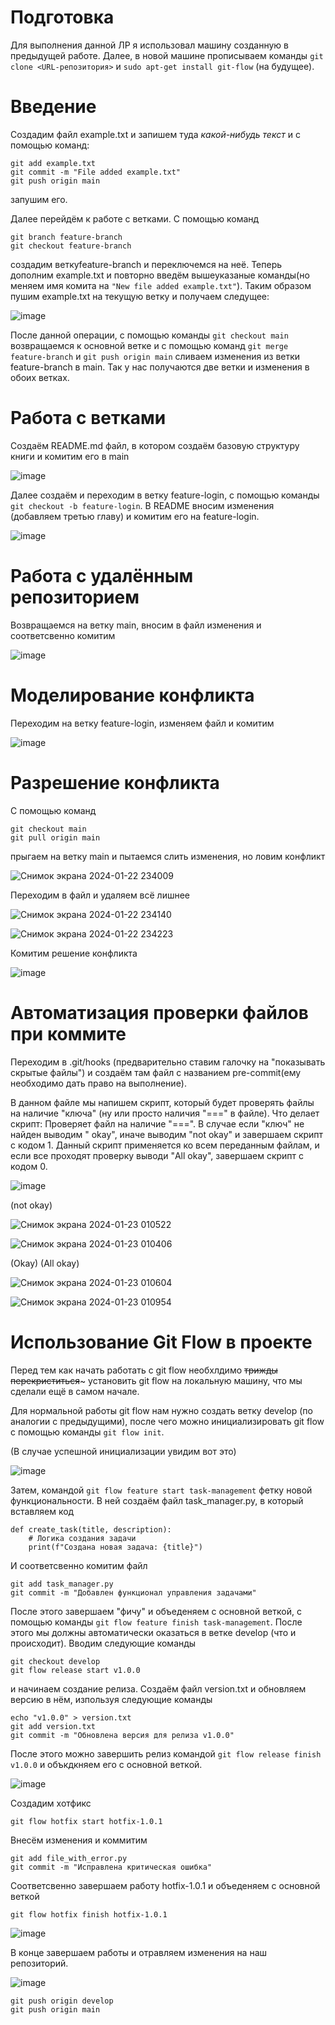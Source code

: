 # Подготовка

Для выполнения данной ЛР я использовал машину созданную в предыдущей работе. 
Далее, в новой машине прописываем команды `git clone <URL-репозитория>` и `sudo apt-get install git-flow` (на будущее).

# Введение

Создадим файл example.txt и запишем туда _какой-нибудь текст_ и с помощью команд:

```
git add example.txt
git commit -m "File added example.txt"
git push origin main
```

запушим его. 

Далее перейдём к работе с ветками. С помощью команд 

```
git branch feature-branch
git checkout feature-branch
```

создадим веткуfeature-branch и переключемся на неё. Теперь дополним example.txt и повторно введём вышеуказаные команды(но меняем имя комита на `"New file added example.txt"`). Таким образом пушим example.txt на текущую ветку и получаем следущее:

![image](https://github.com/Nirolok/-_5/assets/40453222/a9772817-9683-4f82-9444-ada0ed3e4758)


После данной операции, с помощью команды `git checkout main` возвращаемся к  основной ветке и с помощью команд `git merge feature-branch` и `git push origin main` сливаем изменения из ветки feature-branch в main. Так у нас получаются две ветки и изменения в обоих ветках.

# Работа с ветками

Создаём README.md файл, в котором создаём базовую структуру книги и комитим его в main

![image](https://github.com/Nirolok/-_5/assets/40453222/47686ce7-a00a-4c5e-a652-0d41a546ae41)


Далее создаём и переходим в ветку feature-login, с помощью команды `git checkout -b feature-login`.
В README вносим изменения (добавляем третью главу) и комитим его на feature-login.

![image](https://github.com/Nirolok/-_5/assets/40453222/b5a36925-71e4-4494-a2c6-dd2207779485)


# Работа с удалённым репозиторием

Возвращаемся на ветку main, вносим в файл изменения и соответсвенно комитим

![image](https://github.com/Nirolok/-_5/assets/40453222/e00b2611-b223-46a6-9faf-966b3b6fdb11)


# Моделирование конфликта

Переходим на ветку feature-login, изменяем файл и комитим 

![image](https://github.com/Nirolok/-_5/assets/40453222/cc7b5777-f733-48c8-b134-70836887775e)


# Разрешение конфликта

С помощью команд

```
git checkout main
git pull origin main
```
прыгаем на ветку main и пытаемся слить изменения, но ловим конфликт

![Снимок экрана 2024-01-22 234009](https://github.com/Nirolok/-_5/assets/40453222/72ff7485-21f2-4223-95b8-8f1e1dd76616)


Переходим в файл и удаляем всё лишнее

![Снимок экрана 2024-01-22 234140](https://github.com/Nirolok/-_5/assets/40453222/c4a867aa-450f-4718-8477-58d81e781c7c)

![Снимок экрана 2024-01-22 234223](https://github.com/Nirolok/-_5/assets/40453222/167cd50b-7fc3-44b8-a6c1-d90045238a92)


Комитим решение конфликта 

![image](https://github.com/Nirolok/-_5/assets/40453222/d903d0fe-e1c1-4c3b-8461-9fe12aa085a9)


# Автоматизация проверки файлов при коммите

Переходим в .git/hooks (предварительно ставим галочку на "показывать скрытые файлы") и создаём там файл с названием pre-commit(ему необходимо дать право на выполнение).

В данном файле мы напишем скрипт, который будет проверять файлы на наличие "ключа" (ну или просто наличия "===" в файле).
Что делает скрипт:
Проверяет файл на наличие "===". В случае если "ключ" не найден выводим " okay", иначе выводим "not okay" и завершаем скрипт с кодом 1. Данный скрипт применяется ко всем переданным файлам, и если все проходят проверку выводи "All okay", завершаем скрипт с кодом 0.

![image](https://github.com/Nirolok/-_5/assets/40453222/86d60266-3d43-49ee-9f5a-8f38ce98b8a5)

(not okay)

![Снимок экрана 2024-01-23 010522](https://github.com/Nirolok/-_5/assets/40453222/fb27bca3-d1bf-48bd-ba3a-868e76d5808f)


![Снимок экрана 2024-01-23 010406](https://github.com/Nirolok/-_5/assets/40453222/2ac9dcb6-e627-4489-8d70-db5110cedcf4)

(Okay)
(All okay)

![Снимок экрана 2024-01-23 010604](https://github.com/Nirolok/-_5/assets/40453222/8abbeb0b-bbc9-445a-aedd-296684f67712)

![Снимок экрана 2024-01-23 010954](https://github.com/Nirolok/-_5/assets/40453222/6c8ec14e-753c-480b-9f7d-98a24f1c7e94)





# Использование Git Flow в проекте 

Перед тем как начать работать с git flow необхлдимо ~~трижды перекриститься~~~ установить git flow на локальную машину, что мы сделали ещё в самом начале.

Для нормальной работы git flow нам нужно создать ветку develop (по аналогии с предыдущими), после чего можно инициализировать git flow с помощью команды `git flow init`.

(В случае успешной инициализации увидим вот это)

![image](https://github.com/Nirolok/-_5/assets/40453222/8f6f1f69-3aae-49d5-80c4-3e6cf23adbdc)


Затем, командой `git flow feature start task-management` фетку новой функциональности. В ней создаём файл task_manager.py, в который вставляем код

~~~
def create_task(title, description):
    # Логика создания задачи
    print(f"Создана новая задача: {title}")
~~~

И соответсвенно комитим файл

~~~
git add task_manager.py
git commit -m "Добавлен функционал управления задачами"
~~~

После этого завершаем "фичу" и  объеденяем с основной веткой, с помощью команды `git flow feature finish task-management`.
После этого мы должны автоматически оказаться в ветке develop (что и происходит). Вводим следующие команды 

~~~
git checkout develop
git flow release start v1.0.0
~~~

и начинаем создание релиза.
Создаём файл version.txt и обновляем версию в нём, изпользуя следующие команды 

~~~
echo "v1.0.0" > version.txt
git add version.txt
git commit -m "Обновлена версия для релиза v1.0.0"
~~~

После этого можно завершить релиз командой `git flow release finish v1.0.0` и объкдкняем его с основной веткой.

![image](https://github.com/Nirolok/-_5/assets/40453222/b81dff8c-b77e-4c3c-8086-f65d63f42102)


Создадим хотфикс

~~~
git flow hotfix start hotfix-1.0.1
~~~


Внесём изменения и коммитим

~~~
git add file_with_error.py
git commit -m "Исправлена критическая ошибка"
~~~

Соответсвенно завершаем работу hotfix-1.0.1 и объеденяем с основной веткой

~~~
git flow hotfix finish hotfix-1.0.1
~~~

![image](https://github.com/Nirolok/-_5/assets/40453222/8b0d5528-454e-4ac3-a7eb-f339a8cb1a59)

В конце завершаем работы и отравляем изменения на наш репозиторий.

![image](https://github.com/Nirolok/-_5/assets/40453222/3d4220e6-6db1-47c0-b51a-3c71aed91ede)


~~~
git push origin develop
git push origin main
~~~
